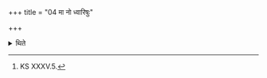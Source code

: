 +++
title = "04 मा नो ध्वारिषुः"

+++

<details><summary>थिते</summary>

4. (The Adhvaryu) addresses the concerned priest who is drinking (the Soma), with mā no dhvāriṣuḥ...[^1]   

[^1]: KS XXXV.5.  
</details>
